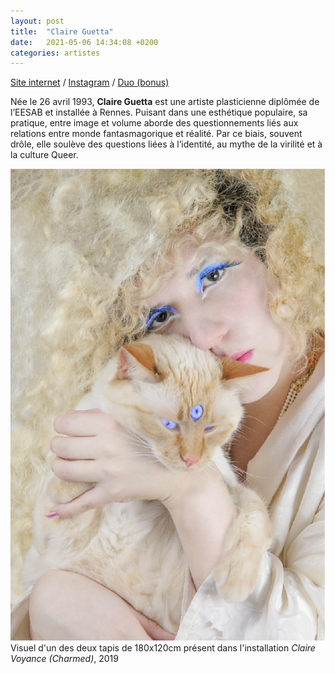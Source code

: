 ```yaml
---
layout: post
title:  "Claire Guetta"
date:   2021-05-06 14:34:08 +0200
categories: artistes
---
```

[Site internet](www.claireguetta.com) / [Instagram](https://www.instagram.com/claireguetta/) / [Duo (bonus)](www.claireetmorgan.fr)

Née le 26 avril 1993, **Claire Guetta** est une artiste plasticienne diplômée de l’EESAB et installée à Rennes. Puisant dans une esthétique populaire, sa pratique, entre image et volume aborde des questionnements liés aux relations entre monde fantasmagorique et réalité. Par ce biais, souvent drôle, elle soulève des questions liées à l’identité, au mythe de la virilité et à la culture Queer.

![visuel d'un des deux tapis de 180x120cm présent dans l'installation Claire Voyance (Charmed), 2019](/imgs/cguetta.png)
Visuel d'un des deux tapis de 180x120cm présent dans l'installation *Claire Voyance (Charmed)*, 2019
